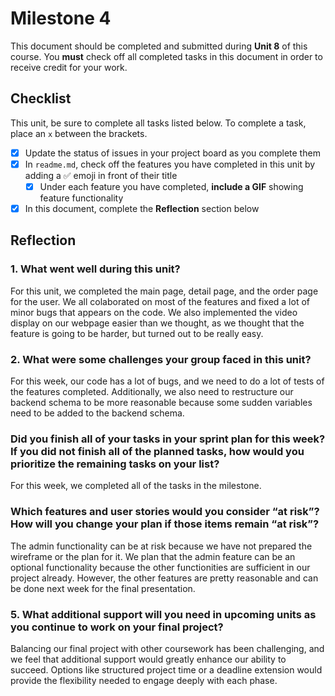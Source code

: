 # Milestone 4

This document should be completed and submitted during **Unit 8** of this course. You **must** check off all completed tasks in this document in order to receive credit for your work.

## Checklist

This unit, be sure to complete all tasks listed below. To complete a task, place an `x` between the brackets.

- [x] Update the status of issues in your project board as you complete them
- [x] In `readme.md`, check off the features you have completed in this unit by adding a ✅ emoji in front of their title
  - [x] Under each feature you have completed, **include a GIF** showing feature functionality
- [x] In this document, complete the **Reflection** section below

## Reflection

### 1. What went well during this unit?

For this unit, we completed the main page, detail page, and the order page for the user. We all colaborated on most of the features and fixed a lot of minor bugs that appears on the code. We also implemented the video display on our webpage easier than we thought, as we thought that the feature is going to be harder, but turned out to be really easy.

### 2. What were some challenges your group faced in this unit?

For this week, our code has a lot of bugs, and we need to do a lot of tests of the features completed. Additionally, we also need to restructure our backend schema to be more reasonable because some sudden variables need to be added to the backend schema.

### Did you finish all of your tasks in your sprint plan for this week? If you did not finish all of the planned tasks, how would you prioritize the remaining tasks on your list?

For this week, we completed all of the tasks in the milestone.

### Which features and user stories would you consider “at risk”? How will you change your plan if those items remain “at risk”?

The admin functionality can be at risk because we have not prepared the wireframe or the plan for it. We plan that the admin feature can be an optional functionality because the other functionities are sufficient in our project already. However, the other features are pretty reasonable and can be done next week for the final presentation.

### 5. What additional support will you need in upcoming units as you continue to work on your final project?

Balancing our final project with other coursework has been challenging, and we feel that additional support would greatly enhance our ability to succeed. Options like structured project time or a deadline extension would provide the flexibility needed to engage deeply with each phase.
